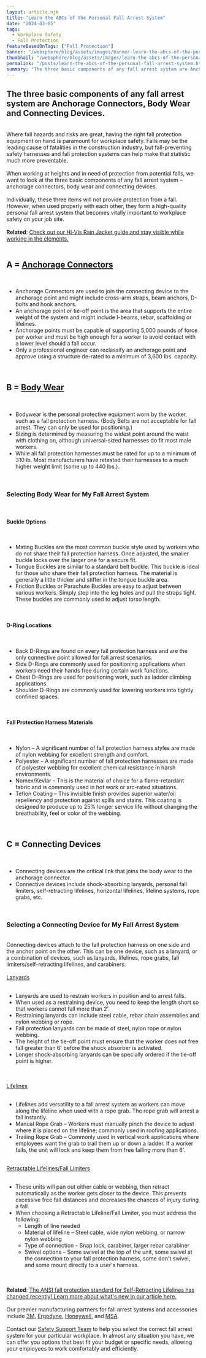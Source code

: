 ```yaml
---
layout: article.njk
title: "Learn the ABCs of the Personal Fall Arrest System"
date: "2024-03-05"
tags:
  - Workplace Safety
  - Fall Protection
featureBasedOnTags: ["Fall Protection"]
banner: "/websphere/blog/assets/images/banner-learn-the-abcs-of-the-personal-fall-arrest-system.webp"
thumbnail: "/websphere/blog/assets/images/learn-the-abcs-of-the-personal-fall-arrest-system.webp"
permalink: "/posts/learn-the-abcs-of-the-personal-fall-arrest-system.html"
summary: "The three basic components of any fall arrest system are Anchorage Connectors, Body Wear and Connecting Devices."
---
```


<h2 class="intro">The three basic components of any fall arrest system are Anchorage Connectors, Body Wear and Connecting Devices.</h2>
<br>
Where fall hazards and risks are great, having the right fall protection equipment on hand is paramount for workplace safety. Falls may be the leading cause of fatalities in the construction industry, but fall-preventing safety harnesses and fall protection systems can help make that statistic much more preventable.
<br><br>
When working at heights and in need of protection from potential falls, we want to look at the three basic components of any fall arrest system &ndash; anchorage connectors, body wear and connecting devices.
<br><br>
Individually, these three items will not provide protection from a fall. However, when used properly with each other, they form a high-quality personal fall arrest system that becomes vitally important to workplace safety on your job site.
<br><br>
<strong>Related</strong>: <a href="https://conney.com/websphere/blog/posts/what-to-look-for-in-your-hi-vis-rain-jacket.html">Check out our Hi-Vis Rain Jacket guide and stay visible while working in the elements.</a>
<br><br>
<h2>A = <a href="https://www.conney.com/category/fall-protection-anchors-beamers?utm_medium=Fall-Arrest-ABCs&utm_source=Blog&utm_campaign=Conney">Anchorage Connectors</a></h2>
<br>
<ul>
    <li>Anchorage Connectors are used to join the connecting device to the anchorage point and might include cross-arm straps, beam anchors, D-bolts and hook anchors.</li>
    <li>An anchorage point or tie-off point is the area that supports the entire weight of the system and might include I-beams, rebar, scaffolding or lifelines.</li>
    <li>Anchorage points must be capable of supporting 5,000 pounds of force per worker and must be high enough for a worker to avoid contact with a lower level should a fall occur.</li>
    <li>Only a professional engineer can reclassify an anchorage point and approve using a structure de-rated to a minimum of 3,600 lbs. capacity.</li>
</ul>
<br>
<h2>B = <a href="https://www.conney.com/category/fall-protection-harnesses?utm_medium=Fall-Arrest-ABCs&utm_source=Blog&utm_campaign=Conney">Body Wear</a></h2>
<br>
<ul>
    <li>Bodywear is the personal protective equipment worn by the worker, such as a fall protection harness. (Body Belts are not acceptable for fall arrest. They can only be used for positioning.)</li>
    <li>Sizing is determined by measuring the widest point around the waist with clothing on, although universal-sized harnesses do fit most male workers.</li>
    <li>While all fall protection harnesses must be rated for up to a minimum of 310 lb. Most manufacturers have retested their harnesses to a much higher weight limit (some up to 440 lbs.).</li>
</ul>
<br>
<h3>Selecting Body Wear for My Fall Arrest System</h3>
<br>
<h4>Buckle Options</h4>
<br>
<ul>
    <li>Mating Buckles are the most common buckle style used by workers who do not share their fall protection harness. Once adjusted, the smaller buckle locks over the larger one for a secure fit.</li>
    <li>Tongue Buckles are similar to a standard belt buckle. This buckle is ideal for those who share their fall protection harness. The material is generally a little thicker and stiffer in the tongue buckle area.</li>
    <li>Friction Buckles or Parachute Buckles are easy to adjust between various workers. Simply step into the leg holes and pull the straps tight. These buckles are commonly used to adjust torso length.</li>
</ul>
<br>
<h4>D-Ring Locations</h4>
<br>
<ul>
    <li>Back D-Rings are found on every fall protection harness and are the only connective point allowed for fall arrest scenarios.</li>
    <li>Side D-Rings are commonly used for positioning applications when workers need their hands free during certain work functions.</li>
    <li>Chest D-Rings are used for positioning work, such as ladder climbing applications.</li>
    <li>Shoulder D-Rings are commonly used for lowering workers into tightly confined spaces.</li>
</ul>
<br>
<h4>Fall Protection Harness Materials</h4>
<br>
<ul>
    <li>Nylon &ndash; A significant number of fall protection harness styles are made of nylon webbing for excellent strength and comfort.</li>
    <li>Polyester &ndash; A significant number of fall protection harnesses are made of polyester webbing for excellent chemical resistance in harsh environments.</li>
    <li>Nomex/Kevlar &ndash; This is the material of choice for a flame-retardant fabric and is commonly used in hot work or arc-rated situations.</li>
    <li>Teflon Coating &ndash; This invisible finish provides superior water/oil repellency and protection against spills and stains. This coating is designed to produce up to 25% longer service life without changing the breathability, feel or color of the webbing.</li>
</ul>
<br>
<h2>C = Connecting Devices</h2>
<br>
<ul>
    <li>Connecting devices are the critical link that joins the body wear to the anchorage connector.</li>
    <li>Connective devices include shock-absorbing lanyards, personal fall limiters, self-retracting lifelines, horizontal lifelines, lifeline systems, rope grabs, etc.</li>
</ul>
<br>
<h3>Selecting a Connecting Device for My Fall Arrest System</h3>
<br>
Connecting devices attach to the fall protection harness on one side and the anchor point on the other. This can be one device, such as a lanyard, or a combination of devices, such as lanyards, lifelines, rope grabs, fall limiters/self-retracting lifelines, and carabiners.
<br><br>
<a href="https://www.conney.com/category/fall-protection-lanyards?utm_medium=Fall-Arrest-ABCs&utm_source=Blog&utm_campaign=Conney">Lanyards</a>
<br><br>
<ul>
    <li>Lanyards are used to restrain workers in position and to arrest falls.</li>
    <li>When used as a restraining device, you need to keep the length short so that workers cannot fall more than 2'.</li>
    <li>Restraining lanyards can include steel cable, rebar chain assemblies and nylon webbing or rope.</li>
    <li>Fall protection lanyards can be made of steel, nylon rope or nylon webbing.</li>
    <li>The height of the tie-off point must ensure that the worker does not free fall greater than 6' before the shock absorber is activated.</li>
    <li>Longer shock-absorbing lanyards can be specially ordered if the tie-off point is higher.</li>
</ul>
<br><br>
<a href="https://www.conney.com/category/fall-protection-roof-kits-ropes?utm_medium=Fall-Arrest-ABCs&utm_source=Blog&utm_campaign=Conney">Lifelines</a>
<br><br>
<ul>
    <li>Lifelines add versatility to a fall arrest system as workers can move along the lifeline when used with a rope grab. The rope grab will arrest a fall instantly.</li>
    <li>Manual Rope Grab &ndash; Workers must manually pinch the device to adjust where it is placed on the lifeline; commonly used in roofing applications.</li>
    <li>Trailing Rope Grab &ndash; Commonly used in vertical work applications where employees want the grab to trail them up or down a ladder. If a worker falls, the unit will lock and keep them from free falling more than 6'.</li>
</ul>
<br>
<a href="https://www.conney.com/category/fall-protection-self-retracting-lifelines?utm_medium=Fall-Arrest-ABCs&utm_source=Blog&utm_campaign=Conney">Retractable Lifelines/Fall Limiters</a>
<br><br>
<ul>
    <li>These units will pan out either cable or webbing, then retract automatically as the worker gets closer to the device. This prevents excessive free fall distances and decreases the chances of injury during a fall.</li>
    <li>When choosing a Retractable Lifeline/Fall Limiter, you must address the following:
        <ul>
            <li>Length of line needed</li>
            <li>Material of lifeline &ndash; Steel cable, wide nylon webbing, or narrow nylon webbing</li>
            <li>Type of connection &ndash; Snap lock, carabiner, larger rebar carabiner</li>
            <li>Swivel options &ndash; Some swivel at the top of the unit, some swivel at the connection to your fall protection harness, some don't swivel, and some mount directly to a user's harness.</li>
        </ul>
    </li>
</ul>
<br><br>
<strong>Related</strong>: <a href="https://conney.com/websphere/blog/posts/new-ansi-fall-protection-standard-selfretracting-lifelines.html">The ANSI fall protection standard for Self-Retracting Lifelines has changed recently! Learn more about what's new in our article here.</a>
<br><br>
Our premier manufacturing partners for fall arrest systems and accessories include <a href="https://www.conney.com/brands/3m?CATEG=fall-protection#page_no=1*&utm_medium=Fall-Arrest-ABCs&utm_source=Blog&utm_campaign=3M">3M</a>, <a href="https://www.conney.com/brands/ergodyne?CATEG=fall-protection#page_no=1*&utm_medium=Fall-Arrest-ABCs&utm_source=Blog&utm_campaign=Ergodyne">Ergodyne</a>, <a href="https://www.conney.com/brands/honeywell?CATEG=fall-protection#page_no=1*&utm_medium=Fall-Arrest-ABCs&utm_source=Blog&utm_campaign=Honeywell">Honeywell</a>, and <a href="https://www.conney.com/brands/msa?CATEG=fall-protection#page_no=1*&utm_medium=Fall-Arrest-ABCs&utm_source=Blog&utm_campaign=MSA">MSA</a>.
<br><br>
Contact our <a href="https://www.conney.com/pages/safetyservices">Safety Support Team</a> to help you select the correct fall arrest system for your particular workplace. In almost any situation you have, we can offer you options that best fit your budget or specific needs, allowing your employees to work comfortably and efficiently.